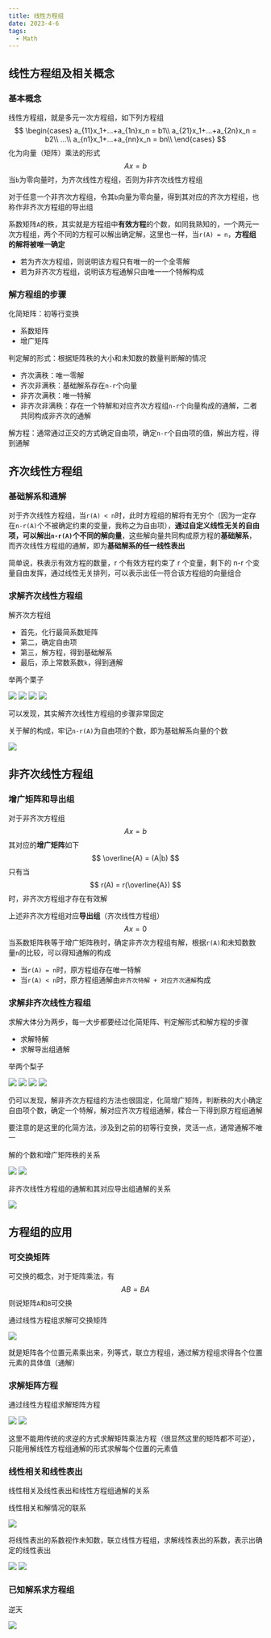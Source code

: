 ```yaml
---
title: 线性方程组
date: 2023-4-6
tags:
  - Math
---
```


## 线性方程组及相关概念

### 基本概念

线性方程组，就是多元一次方程组，如下列方程组
$$
\begin{cases}
a_{11}x_1+...+a_{1n}x_n = b1\\
a_{21}x_1+...+a_{2n}x_n = b2\\
...\\
a_{n1}x_1+...+a_{nn}x_n = bn\\
\end{cases}
$$
化为向量（矩阵）乘法的形式
$$
Ax = b
$$
当`b`为零向量时，为齐次线性方程组，否则为非齐次线性方程组

对于任意一个非齐次方程组，令其`b`向量为零向量，得到其对应的齐次方程组，也称作非齐次方程组的导出组

系数矩阵`A`的秩，其实就是方程组中**有效方程**的个数，如同我熟知的，一个两元一次方程组，两个不同的方程可以解出确定解，这里也一样，当`r(A) = n`，**方程组的解将被唯一确定**

- 若为齐次方程组，则说明该方程只有唯一的一个全零解
- 若为非齐次方程组，说明该方程通解只由唯一一个特解构成

### 解方程组的步骤

化简矩阵：初等行变换

- 系数矩阵
- 增广矩阵

判定解的形式：根据矩阵秩的大小和未知数的数量判断解的情况

- 齐次满秩：唯一零解
- 齐次非满秩：基础解系存在`n-r`个向量
- 非齐次满秩：唯一特解
- 非齐次非满秩：存在一个特解和对应齐次方程组`n-r`个向量构成的通解，二者共同构成非齐次的通解

解方程：通常通过正交的方式确定自由项，确定`n-r`个自由项的值，解出方程，得到通解

## 齐次线性方程组

### 基础解系和通解

对于齐次线性方程组，当`r(A) < n`时，此时方程组的解将有无穷个（因为一定存在`n-r(A)`个不被确定约束的变量，我称之为自由项），**通过自定义线性无关的自由项，可以解出`n-r(A)`个不同的解向量**，这些解向量共同构成原方程的**基础解系**，而齐次线性方程组的通解，即为**基础解系的任一线性表出**

简单说，秩表示有效方程的数量，r 个有效方程约束了 r 个变量，剩下的 n-r 个变量自由发挥，通过线性无关排列，可以表示出任一符合该方程组的向量组合

### 求解齐次线性方程组

解齐次方程组

- 首先，化行最简系数矩阵
- 第二，确定自由项
- 第三，解方程，得到基础解系
- 最后，添上常数系数`k`，得到通解

举两个栗子

<img src="./assets/image-20230425012156384.png">

<img src="./assets/image-20230425012214837.png">

<img src="./assets/image-20230425012247879.png">

<img src="./assets/image-20230425012256050.png">

可以发现，其实解齐次线性方程组的步骤非常固定

关于解的构成，牢记`n-r(A)`为自由项的个数，即为基础解系向量的个数

<img src="./assets/image-20230425012420890.png">

## 非齐次线性方程组

### 增广矩阵和导出组

对于非齐次方程组
$$
Ax = b
$$
其对应的**增广矩阵**如下
$$
\overline{A} = (A|b)
$$
只有当
$$
r(A) = r(\overline{A})
$$
时，非齐次方程组才存在有效解

上述非齐次方程组对应**导出组**（齐次线性方程组）
$$
Ax = 0
$$
当系数矩阵秩等于增广矩阵秩时，确定非齐次方程组有解，根据`r(A)`和未知数数量`n`的比较，可以得知通解的构成

- 当`r(A) = n`时，原方程组存在唯一特解
- 当`r(A) < n`时，原方程组通解由`非齐次特解 + 对应齐次通解`构成

### 求解非齐次线性方程组

求解大体分为两步，每一大步都要经过化简矩阵、判定解形式和解方程的步骤

- 求解特解
- 求解导出组通解

举两个梨子

<img src="./assets/image-20230425012857232.png">

<img src="./assets/image-20230425012933046.png">

<img src="./assets/image-20230425013013504.png">

<img src="./assets/image-20230425013022950.png">

仍可以发现，解非齐次方程组的方法也很固定，化简增广矩阵，判断秩的大小确定自由项个数，确定一个特解，解对应齐次方程组通解，糅合一下得到原方程组通解

要注意的是这里的化简方法，涉及到之前的初等行变换，灵活一点，通常通解不唯一

解的个数和增广矩阵秩的关系

<img src="./assets/image-20230425013241785.png">

<img src="./assets/image-20230425013308640.png">

非齐次线性方程组的通解和其对应导出组通解的关系

<img src="./assets/image-20230425013349862.png">

## 方程组的应用

### 可交换矩阵

可交换的概念，对于矩阵乘法，有
$$
AB = BA
$$
则说矩阵`A`和`B`可交换

通过线性方程组求解可交换矩阵

<img src="./assets/image-20230425014002242.png">

就是矩阵各个位置元素乘出来，列等式，联立方程组，通过解方程组求得各个位置元素的具体值（通解）

### 求解矩阵方程

通过线性方程组求解矩阵方程

<img src="./assets/image-20230425014138558.png">

<img src="./assets/image-20230425014153961.png">

这里不能用传统的求逆的方式求解矩阵乘法方程（很显然这里的矩阵都不可逆），只能用解线性方程组通解的形式求解每个位置的元素值

### 线性相关和线性表出

线性相关及线性表出和线性方程组通解的关系

线性相关和解情况的联系

<img src="./assets/image-20230425014321763.png">

将线性表出的系数视作未知数，联立线性方程组，求解线性表出的系数，表示出确定的线性表出

<img src="./assets/image-20230425014606589.png">

<img src="./assets/image-20230425014626605.png">

### 已知解系求方程组

逆天

<img src="./assets/image-20230425014659311.png">
